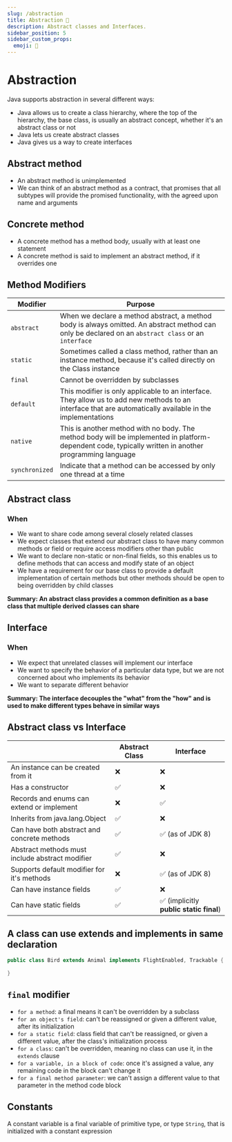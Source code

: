 ```yaml
---
slug: /abstraction
title: Abstraction 🔮
description: Abstract classes and Interfaces.
sidebar_position: 5
sidebar_custom_props:
  emoji: 🔮
---
```


# Abstraction 

Java supports abstraction in several different ways:

* Java allows us to create a class hierarchy, where the top of the hierarchy, the base class, is usually an abstract
  concept, whether it's an abstract class or not
* Java lets us create abstract classes
* Java gives us a way to create interfaces

## Abstract method

* An abstract method is unimplemented
* We can think of an abstract method as a contract, that promises that all subtypes will provide the promised
  functionality, with the agreed upon name and arguments

## Concrete method

* A concrete method has a method body, usually with at least one statement
* A concrete method is said to implement an abstract method, if it overrides one

## Method Modifiers

| Modifier       | Purpose                                                                                                                                                    |
|----------------|------------------------------------------------------------------------------------------------------------------------------------------------------------|
| `abstract`     | When we declare a method abstract, a method body is always omitted. An abstract method can only be declared on an `abstract class` or an `interface`       |
| `static`       | Sometimes called a class method, rather than an instance method, because it's called directly on the Class instance                                        |
| `final`        | Cannot be overridden by subclasses                                                                                                                         |
| `default`      | This modifier is only applicable to an interface. They allow us to add new methods to an interface that are automatically available in the implementations |
| `native`       | This is another method with no body. The method body will be implemented in platform-dependent code, typically written in another programming language     |
| `synchronized` | Indicate that a method can be accessed by only one thread at a time                                                                                        |

## Abstract class

### When

* We want to share code among several closely related classes
* We expect classes that extend our abstract class to have many
  common methods or field or require access modifiers other than public
* We want to declare non-static or non-final fields, so this enables us
  to define methods that can access and modify state of an object
* We have a requirement for our base class to provide a default implementation
  of certain methods but other methods should be open to being overridden by child classes

**Summary: An abstract class provides a common definition as a base class that multiple
derived classes can share**

## Interface

### When

* We expect that unrelated classes will implement our interface
* We want to specify the behavior of a particular data type, but we are not concerned about
  who implements its behavior
* We want to separate different behavior

**Summary: The interface decouples the "what" from the "how" and is used to make different types
behave in similar ways**

## Abstract class vs Interface

|                                                 | Abstract Class | Interface                              |
|-------------------------------------------------|----------------|----------------------------------------|
| An instance can be created from it              | ❌              | ❌                                      |
| Has a constructor                               | ✅              | ❌                                      |
| Records and enums can extend or implement       | ❌              | ✅                                      |
| Inherits from java.lang.Object                  | ✅              | ❌                                      |
| Can have both abstract and concrete methods     | ✅              | ✅ (as of JDK 8)                        |
| Abstract methods must include abstract modifier | ✅              | ❌                                      |
| Supports default modifier for it's methods      | ❌              | ✅ (as of JDK 8)                        |
| Can have instance fields                        | ✅              | ❌                                      |
| Can have static fields                          | ✅              | ✅ (implicitly **public static final**) |

## A class can use extends and implements in same declaration

```java
public class Bird extends Animal implements FlightEnabled, Trackable {
    
}
```

## `final` modifier

* `for a method`: a final means it can't be overridden by a subclass
* `for an object's field`: can't be reassigned or given a different value, after its initialization
* `for a static field`: class field that can't be reassigned, or given a different value, after the class's
  initialization process
* `for a class`: can't be overridden, meaning no class can use it, in the `extends` clause
* `for a variable, in a block of code`: once it's assigned a value, any remaining code in the block can't change it
* `for a final method parameter`: we can't assign a different value to that parameter in the method code block

## Constants

A constant variable is a final variable of primitive type, or type `String`, that is initialized with a constant
expression
